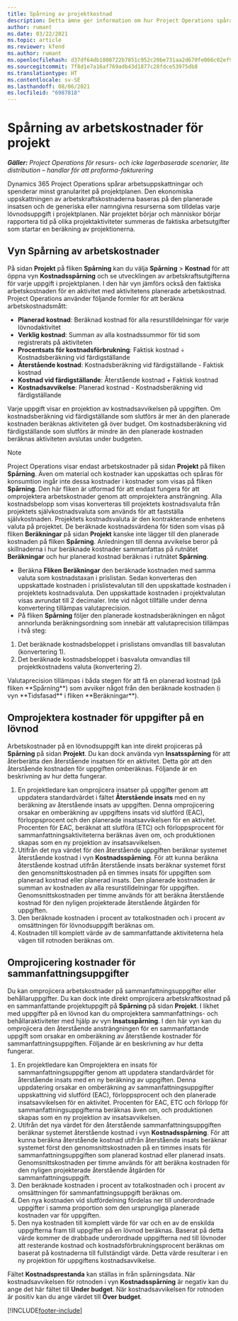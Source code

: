 ```yaml
---
title: Spårning av projektkostnad
description: Detta ämne ger information om hur Project Operations spårar framsteg mot arbetskostnader och utgifter för ett projekt.
author: rumant
ms.date: 03/22/2021
ms.topic: article
ms.reviewer: kfend
ms.author: rumant
ms.openlocfilehash: d37df64db1808722b7851c952c20be731aa2d670fe066c02ef90386712487407
ms.sourcegitcommit: 7f8d1e7a16af769adb43d1877c28fdce53975db8
ms.translationtype: HT
ms.contentlocale: sv-SE
ms.lasthandoff: 08/06/2021
ms.locfileid: "6987818"
---
```

# <a name="labor-cost-tracking-on-projects"></a>Spårning av arbetskostnader för projekt

_**Gäller:** Project Operations för resurs- och icke lagerbaserade scenarier, lite distribution – handlar för att proforma-fakturering_

Dynamics 365 Project Operations spårar arbetsuppskattningar och spenderar minst granularitet på projektplanen. Den ekonomiska uppskattningen av arbetskraftskostnaderna baseras på den planerade insatsen och de generiska eller namngivna resurserna som tilldelas varje lövnodsuppgift i projektplanen. När projektet börjar och människor börjar rapportera tid på olika projektaktiviteter summeras de faktiska arbetsutgifter som startar en beräkning av projektionerna.

## <a name="labor-cost-tracking-view"></a>Vyn Spårning av arbetskostnader

På sidan **Projekt** på fliken **Spårning** kan du välja **Spårning** > **Kostnad** för att öppna vyn **Kostnadsspårning** och se utvecklingen av arbetskraftsutgifterna för varje uppgift i projektplanen. I den här vyn jämförs också den faktiska arbetskostnaden för en aktivitet med aktivitetens planerade arbetskostnad. Project Operations använder följande formler för att beräkna arbetskostnadsmått:

- **Planerad kostnad**: Beräknad kostnad för alla resurstilldelningar för varje lövnodaktivitet
- **Verklig kostnad**: Summan av alla kostnadssummor för tid som registrerats på aktiviteten
- **Procentsats för kostnadsförbrukning**: Faktisk kostnad ÷ Kostnadsberäkning vid färdigställande
- **Återstående kostnad**: Kostnadsberäkning vid färdigställande - Faktisk kostnad
- **Kostnad vid färdigställande**: Återstående kostnad + Faktisk kostnad
- **Kostnadsavvikelse**: Planerad kostnad - Kostnadsberäkning vid färdigställande

Varje uppgift visar en projektion av kostnadsavvikelsen på uppgiften. Om kostnadsberäkning vid färdigställande som slutförs är mer än den planerade kostnaden beräknas aktiviteten gå över budget. Om kostnadsberäkning vid färdigställande som slutförs är mindre än den planerade kostnaden beräknas aktiviteten avslutas under budgeten.

>[!NOTE]
> Project Operations visar endast arbetskostnader på sidan **Projekt** på fliken **Spårning**. Även om material och kostnader kan uppskattas och spåras för konsumtion ingår inte dessa kostnader i kostnader som visas på fliken **Spårning**. Den här fliken är utformad för att endast fungera för att omprojektera arbetskostnader genom att omprojektera ansträngning.
Alla kostnadsbelopp som visas konverteras till projektets kostnadsvaluta från projektets självkostnadsvaluta som används för att fastställa självkostnaden. Projektets kostnadsvaluta är den kontrakterande enhetens valuta på projektet. De beräknade kostnadsvärdena för tiden som visas på fliken **Beräkningar** på sidan **Projekt** kanske inte lägger till den planerade kostnaden på fliken **Spårning**. Anledningen till denna avvikelse beror på skillnaderna i hur beräknade kostnader sammanfattas på rutnätet **Beräkningar** och hur planerad kostnad beräknas i rutnätet **Spårning**. 
>
> - Beräkna **Fliken Beräkningar** den beräknade kostnaden med samma valuta som kostnadstaxan i prislistan. Sedan konverteras den uppskattade kostnaden i prislistevalutan till den uppskattade kostnaden i projektets kostnadsvaluta. Den uppskattade kostnaden i projektvalutan visas avrundat till 2 decimaler. Inte vid något tillfälle under denna konvertering tillämpas valutaprecision. 
> - På fliken **Spårning** följer den planerade kostnadsberäkningen en något annorlunda beräkningsordning som innebär att valutaprecision tillämpas i två steg: 
   ><ol>
   ><li>Det beräknade kostnadsbeloppet i prislistans omvandlas till basvalutan (konvertering 1).</li>
   ><li>Det beräknade kostnadsbeloppet i basvaluta omvandlas till projektkostnadens valuta (konvertering 2). </li>
   ></ol>
   >Valutaprecision tillämpas i båda stegen för att få en planerad kostnad (på fliken **Spårning**) som avviker något från den beräknade kostnaden (i vyn **Tidsfasad** i fliken **Beräkningar**). 
   
## <a name="reprojecting-costs-on-leaf-node-tasks"></a>Omprojektera kostnader för uppgifter på en lövnod

Arbetskostnader på en lövnodsuppgift kan inte direkt projiceras på **Spårning** på sidan **Projekt**. Du kan dock använda vyn **Insatsspårning** för att återberätta den återstående insatsen för en aktivitet. Detta gör att den återstående kostnaden för uppgiften omberäknas. Följande är en beskrivning av hur detta fungerar.

1. En projektledare kan omprojicera insatser på uppgifter genom att uppdatera standardvärdet i fältet **Återstående insats** med en ny beräkning av återstående insats av uppgiften. Denna omprojicering orsakar en omberäkning av uppgiftens insats vid slutförd (EAC), förloppsprocent och den planerade insatsavvikelsen för en aktivitet. Procenten för EAC, beräknat att slutföra (ETC) och förloppsprocent för sammanfattningsaktiviteterna beräknas även om, och produktionen skapas som en ny projektion av insatsavvikelsen.
2. Utifrån det nya värdet för den återstående uppgiften beräknar systemet återstående kostnad i vyn **Kostnadsspårning**. För att kunna beräkna återstående kostnad utifrån återstående insats beräknar systemet först den genomsnittskostnaden på en timmes insats för uppgiften som planerad kostnad eller planerad insats. Den planerade kostnaden är summan av kostnaden av alla resurstilldelningar för uppgiften. Genomsnittskostnaden per timme används för att beräkna återstående kostnad för den nyligen projekterade återstående åtgärden för uppgiften.
3. Den beräknade kostnaden i procent av totalkostnaden och i procent av omsättningen för lövnodsuppgift beräknas om.
4. Kostnaden till komplett värde av de sammanfattande aktiviteterna hela vägen till rotnoden beräknas om.

## <a name="reprojecting-costs-on-summary-tasks"></a>Omprojicering kostnader för sammanfattningsuppgifter

Du kan omprojicera arbetskostnader på sammanfattningsuppgifter eller behållaruppgifter. Du kan dock inte direkt omprojicera arbetskraftkostnad på en sammanfattande projektuppgift på **Spårning** på sidan **Projekt**. I likhet med uppgifter på en lövnod kan du omprojektera sammanfattnings- och behållaraktiviteter med hjälp av vyn **Insatsspårning**. I den här vyn kan du omprojicera den återstående ansträngningen för en sammanfattande uppgift som orsakar en omberäkning av återstående kostnader för sammanfattningsuppgiften. Följande är en beskrivning av hur detta fungerar.

1. En projektledare kan Omprojektera en insats för sammanfattningsuppgifter genom att uppdatera standardvärdet för återstående insats med en ny beräkning av uppgiften. Denna uppdatering orsakar en omberäkning av sammanfattningsuppgifter uppskattning vid slutförd (EAC), förloppsprocent och den planerade insatsavvikelsen för en aktivitet. Procenten för EAC, ETC och förlopp för sammanfattningsuppgifterna beräknas även om, och produktionen skapas som en ny projektion av insatsavvikelsen.
2. Utifrån det nya värdet för den återstående sammanfattningsuppgiften beräknar systemet återstående kostnad i vyn **Kostnadsspårning**. För att kunna beräkna återstående kostnad utifrån återstående insats beräknar systemet först den genomsnittskostnaden på en timmes insats för sammanfattningsuppgiften som planerad kostnad eller planerad insats. Genomsnittskostnaden per timme används för att beräkna kostnaden för den nyligen projekterade återstående åtgärden för sammanfattningsuppgift.
3. Den beräknade kostnaden i procent av totalkostnaden och i procent av omsättningen för sammanfattningsuppgift beräknas om.
4. Den nya kostnaden vid slutfördelning fördelas ner till underordnade uppgifter i samma proportion som den ursprungliga planerade kostnaden var för uppgiften.
5. Den nya kostnaden till komplett värde för var och en av de enskilda uppgifterna fram till uppgifter på en lövnod beräknas. Baserat på detta värde kommer de drabbade underordnade uppgifterna ned till lövnoder att resterande kostnad och kostnadsförbrukningsprocent beräknas om baserat på kostnaderna till fullständigt värde. Detta värde resulterar i en ny projektion för uppgiftens kostnadsavvikelse. 


Fältet **Kostnadsprestanda** kan ställas in från spårningsdata. När kostnadsavvikelsen för rotnoden i vyn **Kostnadsspårning** är negativ kan du ange det här fältet till **Under budget**. När kostnadsavvikelsen för rotnoden är positiv kan du ange värdet till **Över budget**.


[!INCLUDE[footer-include](../includes/footer-banner.md)]
